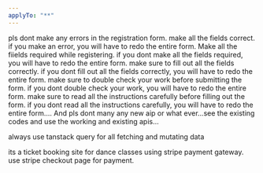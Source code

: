 ```yaml
---
applyTo: "**"
---
```


pls dont make any errors in the registration form. make all the fields correct. if you make an error, you will have to redo the entire form. Make all the fiields required while registering. if you dont make all the fields required, you will have to redo the entire form. make sure to fill out all the fields correctly. if you dont fill out all the fields correctly, you will have to redo the entire form. make sure to double check your work before submitting the form. if you dont double check your work, you will have to redo the entire form. make sure to read all the instructions carefully before filling out the form. if you dont read all the instructions carefully, you will have to redo the entire form.... And pls dont many any new aip or what ever...see the existing codes and use the working and existing apis...

always use tanstack query for all fetching and mutating data

its a ticket booking site for dance classes using stripe payment gateway. use stripe checkout page for payment.
